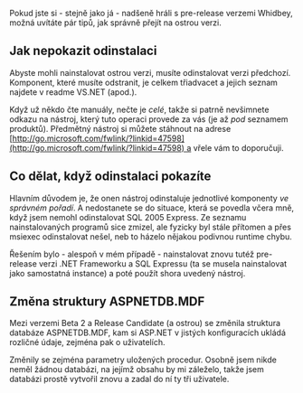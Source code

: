 <!-- dcterms:identifier = aspnetcz#56 -->
<!-- dcterms:title = Upgrade z bety na ostrou verzi ASP.NET 2.0 - jak na to -->
<!-- dcterms:abstract = Pokud jste si - stejně jako já - nadšeně hráli s pre-release verzemi Whidbey, možná uvítáte pár tipů, jak správně přejít na ostrou verzi. -->
<!-- np9:categoryId = 1 -->
<!-- x4w:category = Programování -->
<!-- np9:authorId = 1 -->
<!-- np9:authorEmail = michal.valasek@altairis.cz -->
<!-- dcterms:creator = Michal Altair Valášek -->
<!-- dcterms:created = 2005-10-31T13:25:50.5+01:00 -->
<!-- dcterms:dateAccepted = 2005-10-31T13:25:50.5+01:00 -->

Pokud jste si - stejně jako já - nadšeně hráli s pre-release verzemi Whidbey, možná uvítáte pár tipů, jak správně přejít na ostrou verzi.

## Jak nepokazit odinstalaci

Abyste mohli nainstalovat ostrou verzi, musíte odinstalovat verzi předchozí. Komponent, které musíte odstranit, je celkem třiadvacet a jejich seznam najdete v readme VS.NET (apod.).

Když už někdo čte manuály, nečte je *celé*, takže si patrně nevšimnete odkazu na nástroj, který tuto operaci provede za vás (je až *pod* seznamem produktů). Předmětný nástroj si můžete stáhnout na adrese [http://go.microsoft.com/fwlink/?linkid=47598](http://go.microsoft.com/fwlink/?linkid=47598) a vřele vám to doporučuji.

## Co dělat, když odinstalaci pokazíte

Hlavním důvodem je, že onen nástroj odinstaluje jednotlivé komponenty *ve správném pořadí*. A nedostanete se do situace, která se povedla včera mně, když jsem nemohl odinstalovat SQL 2005 Express. Ze seznamu nainstalovaných programů sice zmizel, ale fyzicky byl stále přítomen a přes msiexec odinstalovat nešel, neb to házelo nějakou podivnou runtime chybu.

Řešením bylo - alespoň v mém případě - nainstalovat znovu tutéž pre-release verzi .NET Frameworku a SQL Expressu (ta se musela nainstalovat jako samostatná instance) a poté použít shora uvedený nástroj.

## Změna struktury ASPNETDB.MDF

Mezi verzemi Beta 2 a Release Candidate (a ostrou) se změnila struktura databáze ASPNETDB.MDF, kam si ASP.NET v jistých konfiguracích ukládá rozličné údaje, zejména pak o uživatelích.

Změnily se zejména parametry uložených procedur. Osobně jsem nikde neměl žádnou databázi, na jejímž obsahu by mi záleželo, takže jsem databázi prostě vytvořil znovu a zadal do ní ty tři uživatele.